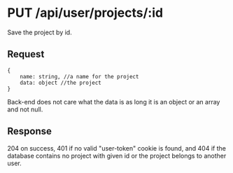 # PUT /api/user/projects/:id

Save the project by id.

## Request

```
{
    name: string, //a name for the project
    data: object //the project
}
```

Back-end does not care what the data is as long it is an object or an array and not null.

## Response

204 on success, 401 if no valid "user-token" cookie is found, and 404 if the database contains no project with given id or the project belongs to another user.
